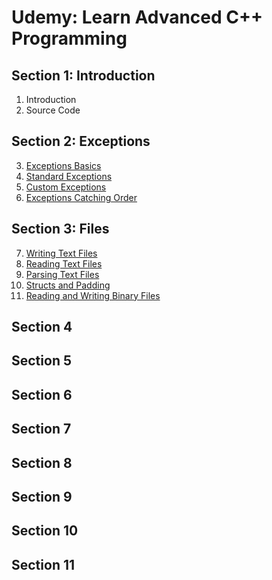 # Udemy: Learn Advanced C++ Programming

## Section 1: Introduction

1. Introduction
2. Source Code

## Section 2: Exceptions

3. [Exceptions Basics](./BasicExceptions/main.cpp)
4. [Standard Exceptions](./StandardExceptions/main.cpp)
5. [Custom Exceptions](./CustomExceptions/main.cpp)
6. [Exceptions Catching Order](./CatchingSubclassExceptions/main.cpp)

## Section 3: Files

7. [Writing Text Files](./WritingTextFiles/main.cpp)
8. [Reading Text Files](./ReadingTextFiles/main.cpp)
9. [Parsing Text Files](./ParsingTextinFiles/main.cpp)
10. [Structs and Padding](./BasicExceptions/main.cpp)
11. [Reading and Writing Binary Files](./BasicExceptions/main.cpp)

## Section 4


## Section 5


## Section 6


## Section 7


## Section 8


## Section 9


## Section 10


## Section 11
